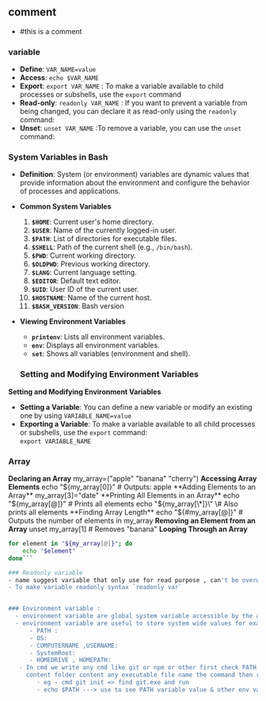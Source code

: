 
## comment 
- #this is a comment 
### variable
- **Define**: `VAR_NAME=value`
- **Access**: `echo $VAR_NAME`
- **Export**: `export VAR_NAME` : To make a variable available to child processes or subshells, use the `export` command
- **Read-only**: `readonly VAR_NAME` : If you want to prevent a variable from being changed, you can declare it as read-only using the `readonly` command:
- **Unset**: `unset VAR_NAME` :To remove a variable, you can use the `unset` command: 

### System Variables in Bash
- **Definition**: System (or environment) variables are dynamic values that provide information about the environment and configure the behavior of processes and applications.
-  **Common System Variables**
	1. **`$HOME`**: Current user's home directory.
	2. **`$USER`**: Name of the currently logged-in user.
	3. **`$PATH`**: List of directories for executable files.
	4. **`$SHELL`**: Path of the current shell (e.g., `/bin/bash`).
	5. **`$PWD`**: Current working directory.
	6. **`$OLDPWD`**: Previous working directory.
	7. **`$LANG`**: Current language setting.
	8. **`$EDITOR`**: Default text editor.
	9. **`$UID`**: User ID of the current user.
	10. **`$HOSTNAME`**: Name of the current host.
	11. **`$BASH_VERSION`**: Bash version
	
- **Viewing Environment Variables**
	- **`printenv`**: Lists all environment variables.
	- **`env`**: Displays all environment variables.
	- **`set`**: Shows all variables (environment and shell).
	### Setting and Modifying Environment Variables
**Setting and Modifying Environment Variables**
- **Setting a Variable**: You can define a new variable or modify an existing one by using
    `VARIABLE_NAME=value`
- **Exporting a Variable**: To make a variable available to all child processes or subshells, use the `export` command:      
    `export VARIABLE_NAME`

### Array 
**Declaring an Array**
my_array=("apple" "banana" "cherry")
**Accessing Array Elements**
echo "${my_array[0]}"  # Outputs: apple
**Adding Elements to an Array**
my_array[3]="date"
**Printing All Elements in an Array**
echo "${my_array[@]}"   # Prints all elements
echo "${my_array[\*]}\"   \# Also prints all elements
**Finding Array Length**
echo "${#my_array[@]}"  # Outputs the number of elements in my_array
**Removing an Element from an Array**
unset my_array[1]  # Removes "banana"
**Looping Through an Array**
```bash 
for element in "${my_array[@]}"; do
    echo "$element"
done```

### Readonly variable
- name suggest variable that only use for read purpose , can't be overwrite
- To make variable readonly syntax `readonly var`


### Environment variable : 
  - environment variable are global system variable accessible by the all the processes/users running under (eg-cmd) operating system (os) , such as window , macos & linux.
  - environment variable are useful to store system wide values for example
      - PATH :
      - OS:
      - COMPUTERNAME ,USERNAME:
      - SystemRoot:
      - HOMEDRIVE , HOMEPATH:
   - In cmd we write any cmd like git or npm or other first check PATH variable 
     content folder content any executable file name the command then run 
	    - eg - cmd git init => find git.exe and run 
	    - echo $PATH ---> use to see PATH variable value & other env var value